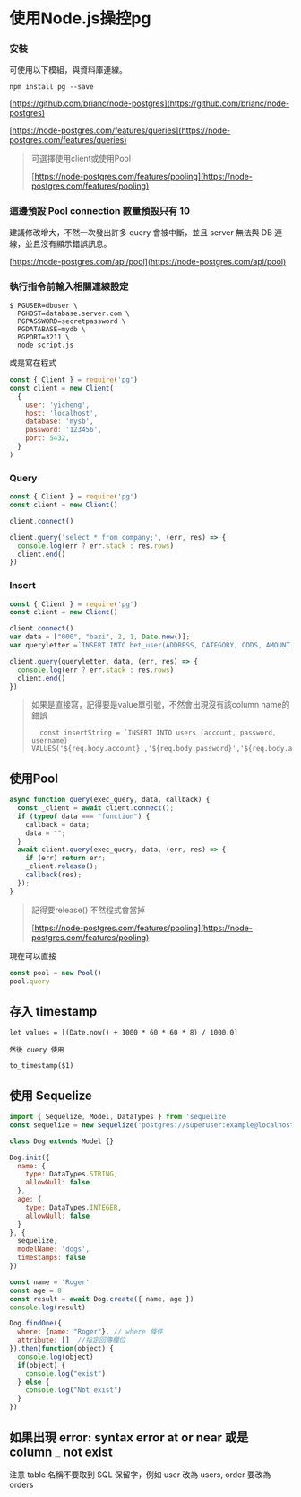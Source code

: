 # 使用Node.js操控pg



### 安裝

可使用以下模組，與資料庫連線。

```
npm install pg --save
```

[https://github.com/brianc/node-postgres](https://github.com/brianc/node-postgres)

[https://node-postgres.com/features/queries](https://node-postgres.com/features/queries)

> 可選擇使用client或使用Pool
>
> [https://node-postgres.com/features/pooling](https://node-postgres.com/features/pooling)

### 這邊預設 Pool connection 數量預設只有 10

建議修改增大，不然一次發出許多 query 會被中斷，並且 server 無法與 DB 連線，並且沒有顯示錯誤訊息。

[https://node-postgres.com/api/pool](https://node-postgres.com/api/pool)

### 執行指令前輸入相關連線設定

```
$ PGUSER=dbuser \
  PGHOST=database.server.com \
  PGPASSWORD=secretpassword \
  PGDATABASE=mydb \
  PGPORT=3211 \
  node script.js
```

或是寫在程式

```javascript
const { Client } = require('pg')
const client = new Client(
  {
    user: 'yicheng',
    host: 'localhost',
    database: 'mysb',
    password: '123456',
    port: 5432,
  }
)
```

### Query

```javascript
const { Client } = require('pg')
const client = new Client()

client.connect()

client.query('select * from company;', (err, res) => {
  console.log(err ? err.stack : res.rows)
  client.end()
})
```

### Insert

```javascript
const { Client } = require('pg')
const client = new Client()

client.connect()
var data = ["000", "bazi", 2, 1, Date.now()];
var queryletter =`INSERT INTO bet_user(ADDRESS, CATEGORY, ODDS, AMOUNT, TIMESTAMP) VALUES ($1, $2, $3, $4, $5)`;

client.query(queryletter, data, (err, res) => {
  console.log(err ? err.stack : res.rows)
  client.end()
})
```

> 如果是直接寫，記得要是value單引號，不然會出現沒有該column name的錯誤
>
> ```
>   const insertString = `INSERT INTO users (account, password, username) VALUES('${req.body.account}','${req.body.password}','${req.body.account}');`
> ```

## 使用Pool

```javascript
async function query(exec_query, data, callback) {
  const _client = await client.connect();
  if (typeof data === "function") {
    callback = data;
    data = "";
  }
  await client.query(exec_query, data, (err, res) => {
    if (err) return err;
    _client.release();
    callback(res);
  });
}
```

> 記得要release() 不然程式會當掉
>
> [https://node-postgres.com/features/pooling](https://node-postgres.com/features/pooling)

現在可以直接

```javascript
const pool = new Pool()
pool.query
```

## 存入 timestamp

```
let values = [(Date.now() + 1000 * 60 * 60 * 8) / 1000.0]

然後 query 使用

to_timestamp($1)
```

## 使用 Sequelize

```javascript
import { Sequelize, Model, DataTypes } from 'sequelize'
const sequelize = new Sequelize('postgres://superuser:example@localhost:5432/hotels') // Example for postgres

class Dog extends Model {}

Dog.init({
  name: {
    type: DataTypes.STRING,
    allowNull: false
  },
  age: {
    type: DataTypes.INTEGER,
    allowNull: false
  }
}, {
  sequelize,
  modelName: 'dogs',
  timestamps: false
})

const name = 'Roger'
const age = 8
const result = await Dog.create({ name, age })
console.log(result)

Dog.findOne({
  where: {name: "Roger"}, // where 條件
  attribute: []  //指定回傳欄位
}).then(function(object) {
  console.log(object)
  if(object) {
    console.log("exist")
  } else {
    console.log("Not exist")
  }
})
```

## 如果出現 error: syntax error at or near 或是 column \_ not exist

&#x20;注意 table 名稱不要取到 SQL 保留字，例如 user 改為 users, order 要改為 orders
